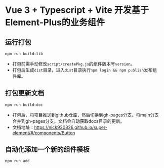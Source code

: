 # Vue 3 + Typescript + Vite 开发基于Element-Plus的业务组件

## 运行打包
```bash
npm run build:lib
```
- 打包前需手动修改`script/createPkg.js`的组件版本号`version`。
- 打包后生成`dist`目录，进入`dist`目录执行`npm login && npm publish`发布组件库。
## 打包更新文档
```bash
npm run build:doc
```
- 打包后，将项目推送到github仓库，然后切换到gh-pages分支，将main分支合并到gh-pages分支。文档会自动获取docs目录的更新。
- 文档地址：https://nick930826.github.io/super-element/#/components/Button
## 自动化添加一个新的组件模板
```bash
npm run add
```

